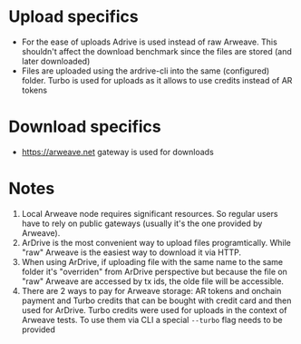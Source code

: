 # Upload specifics
* For the ease of uploads Adrive is used instead of raw Arweave. This shouldn't affect the download benchmark since the files are stored (and later downloaded)
* Files are uploaded using the ardrive-cli into the same (configured) folder. Turbo is used for uploads as it allows to use credits instead of AR tokens

# Download specifics
* https://arweave.net gateway is used for downloads

# Notes
1. Local Arweave node requires significant resources. So regular users have to rely on public gateways (usually it's the one provided by Arweave).
1. ArDrive is the most convenient way to upload files programtically. While "raw" Arweave is the easiest way to download it via HTTP.
1. When using ArDrive, if uploading file with the same name to the same folder it's "overriden" from ArDrive perspective but because the file on "raw" Arweave are accessed by tx ids, the olde file will be accessible.
1. There are 2 ways to pay for Arweave storage: AR tokens and onchain payment and Turbo credits that can be bought with credit card and then used for ArDrive. Turbo credits were used for uploads in the context of Arweave tests. To use them via CLI a special `--turbo` flag needs to be provided